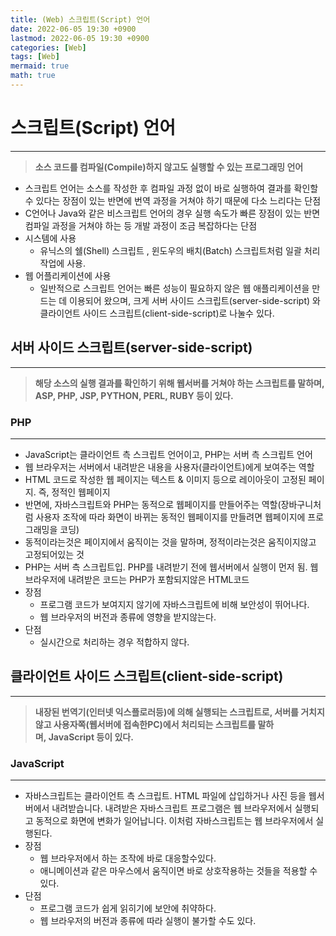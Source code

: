 ```yaml
---
title: (Web) 스크립트(Script) 언어
date: 2022-06-05 19:30 +0900
lastmod: 2022-06-05 19:30 +0900
categories: [Web]
tags: [Web]
mermaid: true
math: true
---
```

# **스크립트(Script) 언어**
---
> **소스 코드를 컴파일(Compile)하지 않고도 실행할 수 있는 프로그래밍 언어**
> 

- 스크립트 언어는 소스를 작성한 후 컴파일 과정 없이 바로 실행하여 결과를 확인할 수 있다는 장점이 있는 반면에 번역 과정을 거쳐야 하기 때문에 다소 느리다는 단점
- C언어나 Java와 같은 비스크립트 언어의 경우 실행 속도가 빠른 장점이 있는 반면 컴파일 과정을 거쳐야 하는 등 개발 과정이 조금 복잡하다는 단점
- 시스템에 사용
    - 유닉스의 쉘(Shell) 스크립트 , 윈도우의 배치(Batch) 스크립트처럼 일괄 처리 작업에 사용.
- 웹 어플리케이션에 사용
    - 일반적으로 스크립트 언어는 빠른 성능이 필요하지 않은 웹 애플리케이션을 만드는 데 이용되어 왔으며, 크게 서버 사이드 스크립트(server-side-script) 와 클라이언트 사이드 스크립트(client-side-script)로 나눌수 있다.
    

## **서버 사이드 스크립트(server-side-script)**
---
> **해당 소스의 실행 결과를 확인하기 위해 웹서버를 거쳐야 하는 스크립트를 말하며, ASP, PHP, JSP, PYTHON, PERL, RUBY 등이 있다.**
> 

### **PHP**
---

- JavaScript는 클라이언트 측 스크립트 언어이고, PHP는 서버 측 스크립트 언어
- 웹 브라우저는 서버에서 내려받은 내용을 사용자(클라이언트)에게 보여주는 역할
- HTML 코드로 작성한 웹 페이지는 텍스트 & 이미지 등으로 레이아웃이 고정된 페이지. 즉, 정적인 웹페이지
- 반면에, 자바스크립트와 PHP는 동적으로 웹페이지를 만들어주는 역할(장바구니처럼 사용자 조작에 따라 화면이 바뀌는 동적인 웹페이지를 만들려면 웹페이지에 프로그래밍을 코딩)
- 동적이라는것은 페이지에서 움직이는 것을 말하며, 정적이라는것은 움직이지않고 고정되어있는 것
- PHP는 서버 측 스크립트입. PHP를 내려받기 전에 웹서버에서 실행이 먼저 됨. 웹브라우저에 내려받은 코드는 PHP가 포함되지않은 HTML코드
- 장점
    - 프로그램 코드가 보여지지 않기에 자바스크립트에 비해 보안성이 뛰어나다.
    - 웹 브라우저의 버전과 종류에 영향을 받지않는다.
- 단점
    - 실시간으로 처리하는 경우 적합하지 않다.
    

## **클라이언트 사이드 스크립트(client-side-script)**
---
> **내장된 번역기(인터넷 익스플로러등)에 의해 실행되는 스크립트로, 서버를 거치지 않고 사용자쪽(웹서버에 접속한PC)에서 처리되는 스크립트를 말하며, JavaScript 등이 있다.**
> 

### **JavaScript**
---

- 자바스크립트는 클라이언트 측 스크립트. HTML 파일에 삽입하거나 사진 등을 웹서버에서 내려받습니다. 내려받은 자바스크립트 프로그램은 웹 브라우저에서 실행되고 동적으로 화면에 변화가 일어납니다. 이처럼 자바스크립트는 웹 브라우저에서 실행된다.
- 장점
    - 웹 브라우저에서 하는 조작에 바로 대응할수있다.
    - 애니메이션과 같은 마우스에서 움직이면 바로 상호작용하는 것들을 적용할 수 있다.
- 단점
    - 프로그램 코드가 쉽게 읽히기에 보안에 취약하다.
    - 웹 브라우저의 버전과 종류에 따라 실행이 불가할 수도 있다.